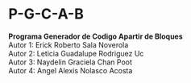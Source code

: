 # P-G-C-A-B
**Programa Generador de Codigo Apartir de Bloques**
<br/>Autor 1: Erick Roberto Sala Noverola
<br/>Autor 2: Leticia Guadalupe Rodriguez Uc
<br/>Autor 3: Naydelin Graciela Chan Poot
<br/>Autor 4: Angel Alexis Nolasco Acosta
